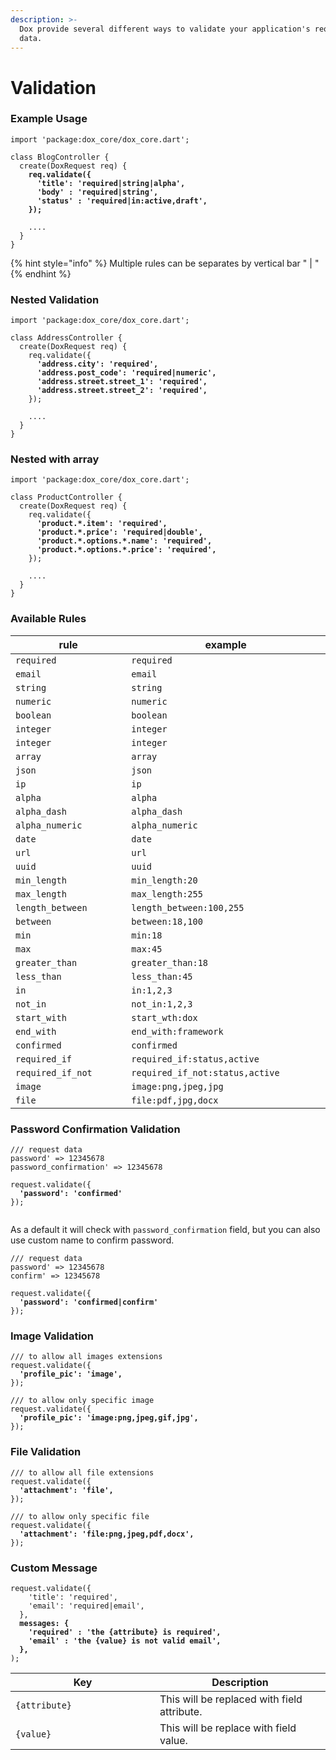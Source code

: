 ```yaml
---
description: >-
  Dox provide several different ways to validate your application's request
  data.
---
```


# Validation

### Example Usage

<pre class="language-dart"><code class="lang-dart">import 'package:dox_core/dox_core.dart';

class BlogController {
  create(DoxRequest req) {
<strong>    req.validate({
</strong><strong>      'title': 'required|string|alpha',
</strong><strong>      'body' : 'required|string',
</strong><strong>      'status' : 'required|in:active,draft',
</strong><strong>    });
</strong>
    ....
  }
}
</code></pre>

{% hint style="info" %}
Multiple rules can be separates by vertical bar " | "
{% endhint %}

### Nested Validation

<pre class="language-dart"><code class="lang-dart">import 'package:dox_core/dox_core.dart';

class AddressController {
  create(DoxRequest req) {
    req.validate({
<strong>      'address.city': 'required',
</strong><strong>      'address.post_code': 'required|numeric',
</strong><strong>      'address.street.street_1': 'required',
</strong><strong>      'address.street.street_2': 'required',
</strong>    });

    ....
  }
}
</code></pre>

### Nested with array

<pre class="language-dart"><code class="lang-dart">import 'package:dox_core/dox_core.dart';

class ProductController {
  create(DoxRequest req) {
    req.validate({
<strong>      'product.*.item': 'required',
</strong><strong>      'product.*.price': 'required|double',
</strong><strong>      'product.*.options.*.name': 'required',
</strong><strong>      'product.*.options.*.price': 'required',
</strong>    });

    ....
  }
}
</code></pre>

### Available Rules

<table><thead><tr><th width="255">rule</th><th width="423">example</th></tr></thead><tbody><tr><td><code>required</code></td><td><code>required</code></td></tr><tr><td><code>email</code></td><td><code>email</code></td></tr><tr><td><code>string</code></td><td><code>string</code></td></tr><tr><td><code>numeric</code></td><td><code>numeric</code></td></tr><tr><td><code>boolean</code></td><td><code>boolean</code></td></tr><tr><td><code>integer</code></td><td><code>integer</code></td></tr><tr><td><code>integer</code></td><td><code>integer</code></td></tr><tr><td><code>array</code></td><td><code>array</code></td></tr><tr><td><code>json</code></td><td><code>json</code></td></tr><tr><td><code>ip</code></td><td><code>ip</code></td></tr><tr><td><code>alpha</code></td><td><code>alpha</code></td></tr><tr><td><code>alpha_dash</code></td><td><code>alpha_dash</code></td></tr><tr><td><code>alpha_numeric</code></td><td><code>alpha_numeric</code></td></tr><tr><td><code>date</code></td><td><code>date</code></td></tr><tr><td><code>url</code></td><td><code>url</code></td></tr><tr><td><code>uuid</code></td><td><code>uuid</code></td></tr><tr><td><code>min_length</code></td><td><code>min_length:20</code></td></tr><tr><td><code>max_length</code></td><td><code>max_length:255</code></td></tr><tr><td><code>length_between</code></td><td><code>length_between:100,255</code></td></tr><tr><td><code>between</code></td><td><code>between:18,100</code></td></tr><tr><td><code>min</code></td><td><code>min:18</code></td></tr><tr><td><code>max</code></td><td><code>max:45</code></td></tr><tr><td><code>greater_than</code></td><td><code>greater_than:18</code></td></tr><tr><td><code>less_than</code></td><td><code>less_than:45</code></td></tr><tr><td><code>in</code></td><td><code>in:1,2,3</code></td></tr><tr><td><code>not_in</code></td><td><code>not_in:1,2,3</code></td></tr><tr><td><code>start_with</code></td><td><code>start_wth:dox</code></td></tr><tr><td><code>end_with</code></td><td><code>end_with:framework</code></td></tr><tr><td><code>confirmed</code></td><td><code>confirmed</code></td></tr><tr><td><code>required_if</code></td><td><code>required_if:status,active</code></td></tr><tr><td><code>required_if_not</code></td><td><code>required_if_not:status,active</code></td></tr><tr><td><code>image</code></td><td><code>image:png,jpeg,jpg</code></td></tr><tr><td><code>file</code></td><td><code>file:pdf,jpg,docx</code></td></tr></tbody></table>

### Password Confirmation Validation

<pre class="language-dart"><code class="lang-dart">/// request data
password' => 12345678
password_confirmation' => 12345678

request.validate({
<strong>  'password': 'confirmed'
</strong>});

</code></pre>

As a default it will check with `password_confirmation` field, but you can also use custom name to confirm password.

<pre class="language-dart"><code class="lang-dart">/// request data
password' => 12345678
confirm' => 12345678

request.validate({
<strong>  'password': 'confirmed|confirm'
</strong>});
</code></pre>

### Image Validation

<pre class="language-dart"><code class="lang-dart">/// to allow all images extensions
request.validate({
<strong>  'profile_pic': 'image',
</strong>});

/// to allow only specific image
request.validate({
<strong>  'profile_pic': 'image:png,jpeg,gif,jpg',
</strong>});
</code></pre>

### File Validation

<pre class="language-dart"><code class="lang-dart">/// to allow all file extensions
request.validate({
<strong>  'attachment': 'file',
</strong>});

/// to allow only specific file
request.validate({
<strong>  'attachment': 'file:png,jpeg,pdf,docx',
</strong>});
</code></pre>

### Custom Message

<pre class="language-dart"><code class="lang-dart">request.validate({
    'title': 'required',
    'email': 'required|email',
  }, 
<strong>  messages: {
</strong><strong>    'required' : 'the {attribute} is required',
</strong><strong>    'email' : 'the {value} is not valid email',
</strong><strong>  },
</strong>);
</code></pre>

<table><thead><tr><th width="215">Key</th><th>Description</th></tr></thead><tbody><tr><td><code>{attribute}</code></td><td>This will be replaced with field attribute.</td></tr><tr><td><code>{value}</code></td><td>This will be replace with field value.</td></tr></tbody></table>
